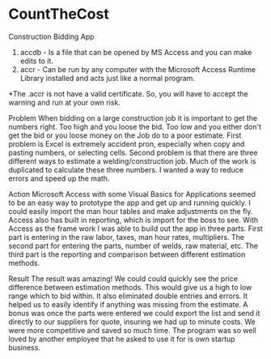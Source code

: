 # CountTheCost
 Construction Bidding App

1. accdb - Is a file that can be opened by MS Access and you can make edits to it.
2. accr - Can be run by any computer with the Microsoft Access Runtime Library installed and acts just like a normal program. 

*The .accr is not have a valid certificate. So, you will have to accept the warning and run at your own risk.

Problem
When bidding on a large construction job it is important to get the numbers right. 
Too high and you loose the bid. Too low and you either don't get the bid or you loose money on the Job do to a poor estimate. 
First problem is Excel is extremely accident pron, especially when copy and pasting numbers, or selecting cells. 
Second problem is that there are three different ways to estimate a welding/construction job. 
Much of the work is duplicated to calculate these three numbers. 
I wanted a way to reduce errors and speed up the math.

Action
Microsoft Access with some Visual Basics for Applications seemed to be an easy way to prototype the app and get up and running quickly. 
I could easily import the man hour tables and make adjustments on the fly. Access also has built in reporting, which is import for the boss to see. 
With Access as the frame work I was able to build out the app in three parts. First part is entering in the raw labor, taxes, man hour rates, multipliers. 
The second part for entering the parts, number of welds, raw material, etc. The third part is the reporting and comparison between different estimation methods.

Result
The result was amazing! We could could quickly see the price difference between estimation methods. This would give us a high to low range which to bid within. 
It also eliminated double entries and errors. It helped us to easily identify if anything was missing from the estimate. 
A bonus was once the parts were entered we could export the list and send it directly to our suppliers for quote, insuring we had up to minute costs. 
We were more competitive and saved so much time. The program was so well loved by another employee that he asked to use it for is own startup business.
